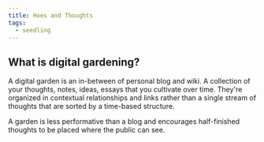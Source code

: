 ```yaml
---
title: Hoes and Thoughts
tags:
  - seedling
---
```

## What is digital gardening?
A digital garden is an in-between of personal blog and wiki. A collection of your thoughts, notes, ideas, essays that you cultivate over time. They're organized in contextual relationships and links rather than a single stream of thoughts that are sorted by a time-based structure.

A garden is less performative than a blog and encourages half-finished thoughts to be placed where the public can see.
